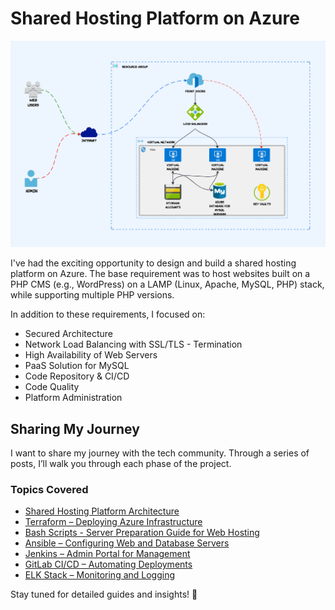 # Shared Hosting Platform on Azure

![image](./docs/images/net_diag.png)

I've had the exciting opportunity to design and build a shared hosting platform on Azure.
The base requirement was to host websites built on a PHP CMS (e.g., WordPress) on a LAMP (Linux, Apache, MySQL, PHP) stack, while supporting multiple PHP versions.

In addition to these requirements, I focused on:

- Secured Architecture
- Network Load Balancing with SSL/TLS - Termination
- High Availability of Web Servers
- PaaS Solution for MySQL
- Code Repository & CI/CD
- Code Quality
- Platform Administration

## Sharing My Journey

I want to share my journey with the tech community. Through a series of posts, I’ll walk you through each phase of the project.

### Topics Covered
- [Shared Hosting Platform Architecture](./docs/Part_1.md)
- [Terraform – Deploying Azure Infrastructure](./docs/Part_2.md)
- [Bash Scripts - Server Preparation Guide for Web Hosting](./docs/Part_3.md)
- [Ansible – Configuring Web and Database Servers](./docs/Part_4.md)
- [Jenkins – Admin Portal for Management](./docs/Part_5.md)
- [GitLab CI/CD – Automating Deployments](./docs/Part_6.md)
- [ELK Stack – Monitoring and Logging](./docs/Part_7.md)

Stay tuned for detailed guides and insights! 🚀
